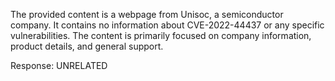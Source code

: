 The provided content is a webpage from Unisoc, a semiconductor company. It contains no information about CVE-2022-44437 or any specific vulnerabilities. The content is primarily focused on company information, product details, and general support.

Response: UNRELATED